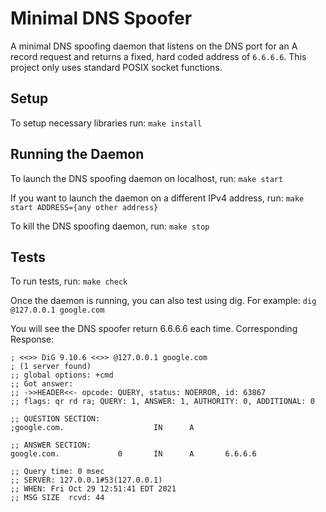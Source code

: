 
# Minimal DNS Spoofer
A minimal DNS spoofing daemon that listens on the DNS port for an A record request and returns a fixed, hard coded address of ```6.6.6.6```. This project only uses standard POSIX socket functions.

## Setup
To setup necessary libraries run:
```make install```

## Running the Daemon
To launch the DNS spoofing daemon on localhost, run:
```make start```

If you want to launch the daemon on a different IPv4 address, run:
```make start ADDRESS={any other address}```

To kill the DNS spoofing daemon, run:
```make stop```

## Tests
To run tests, run:
```make check```

Once the daemon is running, you can also test using dig. For example:
```dig @127.0.0.1 google.com```

You will see the DNS spoofer return 6.6.6.6 each time. Corresponding Response:
```
; <<>> DiG 9.10.6 <<>> @127.0.0.1 google.com
; (1 server found)
;; global options: +cmd
;; Got answer:
;; ->>HEADER<<- opcode: QUERY, status: NOERROR, id: 63867
;; flags: qr rd ra; QUERY: 1, ANSWER: 1, AUTHORITY: 0, ADDITIONAL: 0

;; QUESTION SECTION:
;google.com.                    IN      A

;; ANSWER SECTION:
google.com.             0       IN      A       6.6.6.6

;; Query time: 0 msec
;; SERVER: 127.0.0.1#53(127.0.0.1)
;; WHEN: Fri Oct 29 12:51:41 EDT 2021
;; MSG SIZE  rcvd: 44
```